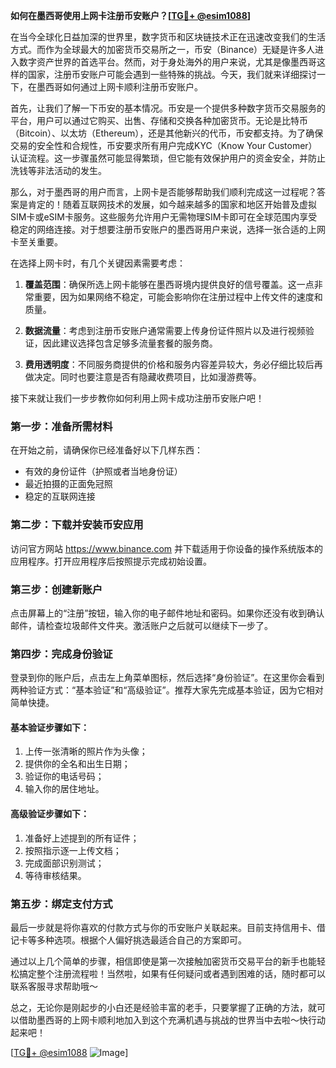 **如何在墨西哥使用上网卡注册币安账户？[[TG💪+ @esim1088](https://t.me/s/esim1088)]**

在当今全球化日益加深的世界里，数字货币和区块链技术正在迅速改变我们的生活方式。而作为全球最大的加密货币交易所之一，币安（Binance）无疑是许多人进入数字资产世界的首选平台。然而，对于身处海外的用户来说，尤其是像墨西哥这样的国家，注册币安账户可能会遇到一些特殊的挑战。今天，我们就来详细探讨一下，在墨西哥如何通过上网卡顺利注册币安账户。

首先，让我们了解一下币安的基本情况。币安是一个提供多种数字货币交易服务的平台，用户可以通过它购买、出售、存储和交换各种加密货币。无论是比特币（Bitcoin）、以太坊（Ethereum），还是其他新兴的代币，币安都支持。为了确保交易的安全性和合规性，币安要求所有用户完成KYC（Know Your Customer）认证流程。这一步骤虽然可能显得繁琐，但它能有效保护用户的资金安全，并防止洗钱等非法活动的发生。

那么，对于墨西哥的用户而言，上网卡是否能够帮助我们顺利完成这一过程呢？答案是肯定的！随着互联网技术的发展，如今越来越多的国家和地区开始普及虚拟SIM卡或eSIM卡服务。这些服务允许用户无需物理SIM卡即可在全球范围内享受稳定的网络连接。对于想要注册币安账户的墨西哥用户来说，选择一张合适的上网卡至关重要。

在选择上网卡时，有几个关键因素需要考虑：

1. **覆盖范围**：确保所选上网卡能够在墨西哥境内提供良好的信号覆盖。这一点非常重要，因为如果网络不稳定，可能会影响你在注册过程中上传文件的速度和质量。
   
2. **数据流量**：考虑到注册币安账户通常需要上传身份证件照片以及进行视频验证，因此建议选择包含足够多流量套餐的服务商。
   
3. **费用透明度**：不同服务商提供的价格和服务内容差异较大，务必仔细比较后再做决定。同时也要注意是否有隐藏收费项目，比如漫游费等。

接下来就让我们一步步教你如何利用上网卡成功注册币安账户吧！

### 第一步：准备所需材料

在开始之前，请确保你已经准备好以下几样东西：
- 有效的身份证件（护照或者当地身份证）
- 最近拍摄的正面免冠照
- 稳定的互联网连接

### 第二步：下载并安装币安应用

访问官方网站 https://www.binance.com 并下载适用于你设备的操作系统版本的应用程序。打开应用程序后按照提示完成初始设置。

### 第三步：创建新账户

点击屏幕上的“注册”按钮，输入你的电子邮件地址和密码。如果你还没有收到确认邮件，请检查垃圾邮件文件夹。激活账户之后就可以继续下一步了。

### 第四步：完成身份验证

登录到你的账户后，点击左上角菜单图标，然后选择“身份验证”。在这里你会看到两种验证方式：“基本验证”和“高级验证”。推荐大家先完成基本验证，因为它相对简单快捷。

#### 基本验证步骤如下：
1. 上传一张清晰的照片作为头像；
2. 提供你的全名和出生日期；
3. 验证你的电话号码；
4. 输入你的居住地址。

#### 高级验证步骤如下：
1. 准备好上述提到的所有证件；
2. 按照指示逐一上传文档；
3. 完成面部识别测试；
4. 等待审核结果。

### 第五步：绑定支付方式

最后一步就是将你喜欢的付款方式与你的币安账户关联起来。目前支持信用卡、借记卡等多种选项。根据个人偏好挑选最适合自己的方案即可。

通过以上几个简单的步骤，相信即使是第一次接触加密货币交易平台的新手也能轻松搞定整个注册流程啦！当然啦，如果有任何疑问或者遇到困难的话，随时都可以联系客服寻求帮助哦～

总之，无论你是刚起步的小白还是经验丰富的老手，只要掌握了正确的方法，就可以借助墨西哥的上网卡顺利地加入到这个充满机遇与挑战的世界当中去啦～快行动起来吧！

[[TG💪+ @esim1088](https://t.me/s/esim1088) ![Image](https://i.postimg.cc/4NQfJmqS/Snipaste-2025-05-13-00-14-12.png)]